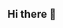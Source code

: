 ## Hi there 👋

<!--
**TheAbdulRehman/TheAbdulRehman** is a ✨ _special_ ✨ repository because its `README.md` (this file) appears on your GitHub profile.

Here are some ideas to get you started:

- 🔭 I’m currently working on react, next js, performance optimization, scalable architecture
- 🌱 I’m currently learning AI, Rag, LLMs basics, AI Agents, MCP
- 👯 I’m looking to collaborate on React,Next js ,Node.js Saas MVP Projects

-->
